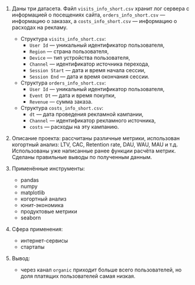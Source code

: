 1.  Даны три датасета. Файл `visits_info_short.csv` хранит лог сервера с информацией о посещениях сайта, `orders_info_short.csv` — информацию о заказах, а `costs_info_short.csv` — информацию о расходах на рекламу.
      - Структура `visits_info_short.csv`:
          - `User Id` — уникальный идентификатор пользователя,
          - `Region` — страна пользователя,
          - `Device` — тип устройства пользователя,
          - `Channel` — идентификатор источника перехода,
          - `Session Start` — дата и время начала сессии,
          - `Session End` — дата и время окончания сессии.
      - Структура `orders_info_short.csv`:
          - `User Id` — уникальный идентификатор пользователя,
          - `Event Dt` — дата и время покупки,
          - `Revenue` — сумма заказа.
      - Структура `costs_info_short.csv`:
          - `dt` — дата проведения рекламной кампании,
          - `Channel` — идентификатор рекламного источника,
          - `costs` — расходы на эту кампанию.


2. Описание проекта: рассчитаны различные метрики, использован когортный анализ: LTV, CAC, Retention rate, DAU, WAU, MAU и т.д. Использованы уже написанные ранее функции расчёта метрик. Сделаны правильные выводы по полученным данным.

3. Применённые инструменты:
    - pandas
    - numpy
    - matplotlib
    - когортный анализ
    - юнит-экономика
    - продуктовые метрики
    - seaborn
4. Сфера применения:
    - интернет-сервисы
    - стартапы
5. Вывод:
      - через канал `organic` приходит больше всего пользователей, но доля платящих пользователей самая низкая.
